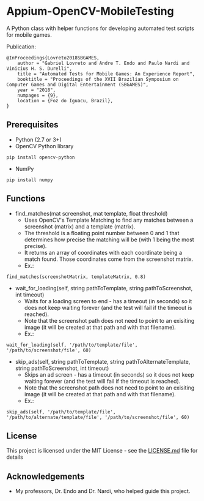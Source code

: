 # Appium-OpenCV-MobileTesting
A Python class with helper functions for developing automated test scripts for mobile games.

Publication:
```
@InProceedings{Lovreto2018SBGAMES,
    author = "Gabriel Lovreto and Andre T. Endo and Paulo Nardi and Vinicius H. S. Durelli",
    title = "Automated Tests for Mobile Games: An Experience Report",
    booktitle = "Proceedings of the XVII Brazilian Symposium on Computer Games and Digital Entertainment (SBGAMES)",
    year = "2018", 
    numpages = {9},
    location = {Foz do Iguacu, Brazil},
} 
```

## Prerequisites

 * Python (2.7 or 3+)
 * OpenCV Python library

```
pip install opencv-python
```
 * NumPy

```
pip install numpy
```
## Functions

 * find_matches(mat screenshot, mat template, float threshold)
    * Uses OpenCV's Template Matching to find any matches between a screenshot (matrix) and a template (matrix).
    * The threshold is a floating point number between 0 and 1 that determines how precise the matching will be (with 1 being the most precise).
    * It returns an array of coordinates with each coordinate being a match found. Those coordinates come from the screenshot matrix.
    * Ex.:
```
find_matches(screenshotMatrix, templateMatrix, 0.8)
```

 * wait_for_loading(self, string pathToTemplate, string pathToScreenshot, int timeout)
    * Waits for a loading screen to end - has a timeout (in seconds) so it does not keep waiting forever (and the test will fail if the timeout is reached).
    * Note that the screenshot path does not need to point to an exisiting image (it will be created at that path and with that filename).
    * Ex.:
```
wait_for_loading(self, '/path/to/template/file', '/path/to/screenshot/file', 60)
```

  * skip_ads(self, string pathToTemplate, string pathToAlternateTemplate, string pathToScreenshot, int timeout)
    * Skips an ad screen - has a timeout (in seconds) so it does not keep waiting forever (and the test will fail if the timeout is reached).
    * Note that the screenshot path does not need to point to an exisiting image (it will be created at that path and with that filename).
    * Ex.:
```
skip_ads(self, '/path/to/template/file', '/path/to/alternate/template/file', '/path/to/screenshot/file', 60)
```

## License

This project is licensed under the MIT License - see the [LICENSE.md](LICENSE.md) file for details

## Acknowledgements

  * My professors, Dr. Endo and Dr. Nardi, who helped guide this project.
